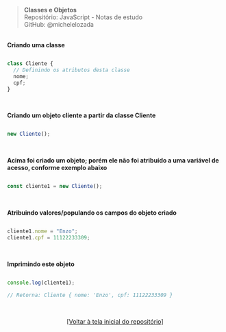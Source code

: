 > **Classes e Objetos**  
> Repositório: JavaScript - Notas de estudo     
> GitHub: @michelelozada
&nbsp;
     
&nbsp;  
**Criando uma classe**  
```js

class Cliente {
  // Definindo os atributos desta classe
  nome;
  cpf;
}
```

&nbsp;  

**Criando um objeto cliente a partir da classe Cliente**
```js

new Cliente();
```

&nbsp;  

**Acima foi criado um objeto; porém ele não foi atribuído a uma variável de acesso, conforme exemplo abaixo**
```js

const cliente1 = new Cliente();
```

&nbsp;  

**Atribuindo valores/populando os campos do objeto criado**  
```js

cliente1.nome = "Enzo";
cliente1.cpf = 11122233309;
```
&nbsp;  

**Imprimindo este objeto**
```js

console.log(cliente1);

// Retorna: Cliente { nome: 'Enzo', cpf: 11122233309 }
```

&nbsp;

<div align="center">
<a href="https://github.com/michelelozada/JavaScript-Study-Notes">[Voltar à tela inicial do repositório]</a>
</div>
